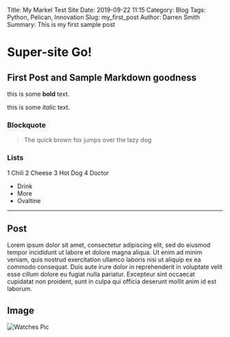 Title: My Markel Test Site
Date:  2019-09-22 11:15
Category: Blog
Tags: Python, Pelican, Innovation
Slug: my_first_post
Author:  Darren Smith
Summary:  This is my first sample post

# Super-site Go!

## First Post and Sample Markdown goodness

this is some **bold** text.

this is some *italic* text.

### Blockquote

> The quick brown fox jumps over the lazy dog

### Lists

1 Chili
2 Cheese
3 Hot Dog
4 Doctor

- Drink
- More
- Ovaltine

---

## Post

Lorem ipsum dolor sit amet, consectetur adipiscing elit, sed do eiusmod tempor incididunt ut labore et dolore magna aliqua. Ut enim ad minim veniam, quis nostrud exercitation ullamco laboris nisi ut aliquip ex ea commodo consequat. Duis aute irure dolor in reprehenderit in voluptate velit esse cillum dolore eu fugiat nulla pariatur. Excepteur sint occaecat cupidatat non proident, sunt in culpa qui officia deserunt mollit anim id est laborum.


## Image

![Watches Pic]({static}/images/watches.jpg)


